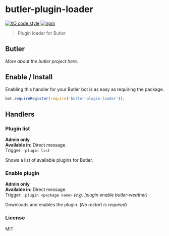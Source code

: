 
# butler-plugin-loader
[![XO code style](https://img.shields.io/badge/code_style-XO-5ed9c7.svg)](https://github.com/sindresorhus/xo)
[![npm](https://img.shields.io/npm/v/butler-plugin-loader.svg?maxAge=3600)](https://www.npmjs.com/package/butler-plugin-loader)

> Plugin loader for Butler

## Butler
_More about the butler project here._

## Enable / Install
Enabling this handler for your Butler bot is as easy as requiring the package.
```javascript
bot.requireRegister(require('butler-plugin-loader'));
```

## Handlers
### Plugin list
**Admin only** <br>
**Available in:** Direct message. <br>
Trigger: `!plugin list`

Shows a list of available plugins for Butler.

### Enable plugin
**Admin only** <br>
**Available in:** Direct message. <br>
Trigger: `!plugin <package name>` _(e.g. !plugin enable butler-weather)_

Downloads and enables the plugin. (_No restart is required_)

### License
MIT
